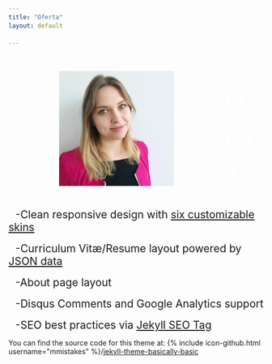```yaml
---
title: "Oferta"
layout: default

---
```


<br/>
<br/>
<img src='ciastka.jpg' id="logo" align="left" height="45%" width="45%" hspace="100"/>


&nbsp;&nbsp; <span style="color:#fff; font-family: 'Bebas Neue'; font-size: 4em;">Oferta</span>
<br/>
<br/>

<br/>&nbsp;&nbsp;<span style="font-size: 1.5em"> -Clean responsive design with [six customizable skins](#skin)</span><br/>
<br/>&nbsp;&nbsp;<span style="font-size: 1.5em"> -Curriculum Vitæ/Resume layout powered by [JSON data](http://registry.jsonresume.org/)</span><br/>
<br/>&nbsp;&nbsp;<span style="font-size: 1.5em"> -About page layout</span><br/>
<br/>&nbsp;&nbsp;<span style="font-size: 1.5em"> -Disqus Comments and Google Analytics support</span><br/>
<br/>&nbsp;&nbsp;<span style="font-size: 1.5em"> -SEO best practices via [Jekyll SEO Tag](https://github.com/jekyll/jekyll-seo-tag/)</span><br/>




You can find the source code for this theme at: {% include icon-github.html username="mmistakes" %}/[jekyll-theme-basically-basic](https://github.com/mmistakes/jekyll-theme-basically-basic)

